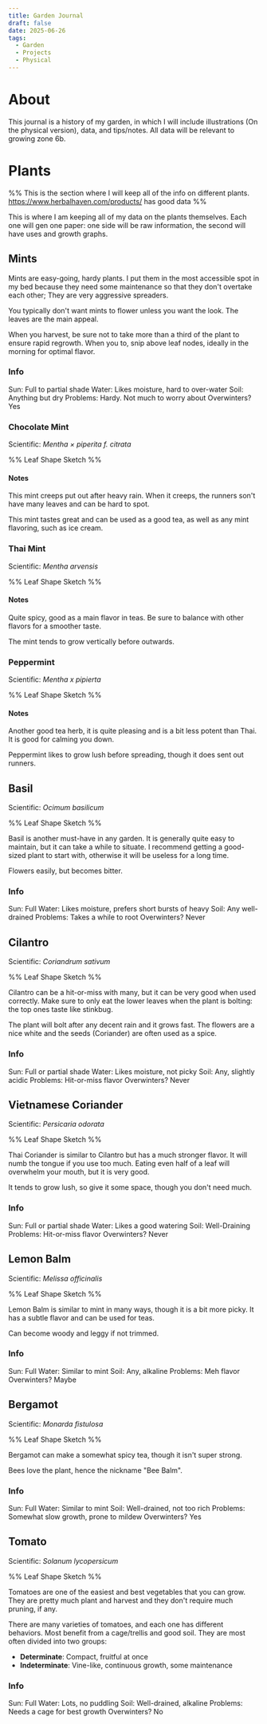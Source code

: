 ```yaml
---
title: Garden Journal
draft: false
date: 2025-06-26
tags: 
  - Garden
  - Projects
  - Physical
---
```

# About
This journal is a history of my garden, in which I will include illustrations (On the physical version), data, and tips/notes. All data will be relevant to growing zone 6b.

# Plants
%% This is the section where I will keep all of the info on different plants.  https://www.herbalhaven.com/products/ has good data %%

This is where I am keeping all of my data on the plants themselves. Each one will gen one paper: one side will be raw information, the second will have uses and growth graphs.

## Mints
Mints are easy-going, hardy plants. I put them in the most accessible spot in my bed because they need some maintenance so that they don't overtake each other; They are very aggressive spreaders. 

You typically don't want mints to flower unless you want the look. The leaves are the main appeal.

When you harvest, be sure not to take more than a third of the plant to ensure rapid regrowth. When you to, snip above leaf nodes, ideally in the morning for optimal flavor.
### Info
Sun: Full to partial shade
Water: Likes moisture, hard to over-water
Soil: Anything but dry
Problems: Hardy. Not much to worry about
Overwinters? Yes

### Chocolate Mint
Scientific: _Mentha × piperita f. citrata_

%% Leaf Shape Sketch %%
#### Notes
This mint creeps put out after heavy rain. When it creeps, the runners son't have many leaves and can be hard to spot. 

This mint tastes great and can be used as a good tea, as well as any mint flavoring, such as ice cream.

### Thai Mint
Scientific: *Mentha arvensis*

%% Leaf Shape Sketch %%
#### Notes
Quite spicy, good as a main flavor in teas. Be sure to balance with other flavors for a smoother taste.

The mint tends to grow vertically before outwards.

### Peppermint
Scientific: *Mentha x pipierta*

%% Leaf Shape Sketch %%
#### Notes
Another good tea herb, it is quite pleasing and is a bit less potent than Thai. It is good for calming you down.

Peppermint likes to grow lush before spreading, though it does sent out runners.

## Basil
Scientific: _Ocimum basilicum_

%% Leaf Shape Sketch %%

Basil is another must-have in any garden. It is generally quite easy to maintain, but it can take a while to situate. I recommend getting a good-sized plant to start with, otherwise it will be useless for a long time.

Flowers easily, but becomes bitter.

### Info
Sun: Full
Water: Likes moisture, prefers short bursts of heavy
Soil: Any well-drained
Problems: Takes a while to root
Overwinters? Never

## Cilantro
Scientific: _Coriandrum sativum_

%% Leaf Shape Sketch %%

Cilantro can be a hit-or-miss with many, but it can be very good when used correctly. Make sure to only eat the lower leaves when the plant is bolting: the top ones taste like stinkbug.

The plant will bolt after any decent rain and it grows fast. The flowers are a nice white and the seeds (Coriander) are often used as a spice.

### Info
Sun: Full or partial shade
Water: Likes moisture, not picky
Soil: Any, slightly acidic
Problems: Hit-or-miss flavor
Overwinters? Never

## Vietnamese Coriander
Scientific: _Persicaria odorata_

%% Leaf Shape Sketch %%

Thai Coriander is similar to Cilantro but has a much stronger flavor. It will numb the tongue if you use too much. Eating even half of a leaf will overwhelm your mouth, but it is very good.

It tends to grow lush, so give it some space, though you don't need much.

### Info
Sun: Full or partial shade
Water: Likes a good watering
Soil: Well-Draining
Problems: Hit-or-miss flavor
Overwinters? Never

## Lemon Balm
Scientific: *Melissa officinalis*

%% Leaf Shape Sketch %%

Lemon Balm is similar to mint in many ways, though it is a bit more picky. It has a subtle flavor and can be used for teas.

Can become woody and leggy if not trimmed.

### Info
Sun: Full
Water: Similar to mint
Soil: Any, alkaline
Problems: Meh flavor
Overwinters? Maybe

## Bergamot
Scientific: _Monarda fistulosa_

%% Leaf Shape Sketch %%

Bergamot can make a somewhat spicy tea, though it isn't super strong. 

Bees love the plant, hence the nickname "Bee Balm". 
### Info
Sun: Full
Water: Similar to mint
Soil: Well-drained, not too rich
Problems: Somewhat slow growth, prone to mildew
Overwinters? Yes

## Tomato
Scientific: _Solanum lycopersicum_

%% Leaf Shape Sketch %%

Tomatoes are one of the easiest and best vegetables that you can grow. They are pretty much plant and harvest and they don't require much pruning, if any.

There are many varieties of tomatoes, and each one has different behaviors. Most benefit from a cage/trellis and good soil. 
They are most often divided into two groups: 
- **Determinate**: Compact, fruitful at once 
- **Indeterminate**: Vine-like, continuous growth, some maintenance

### Info
Sun: Full
Water: Lots, no puddling
Soil: Well-drained, alkaline
Problems: Needs a cage for best growth
Overwinters? No


